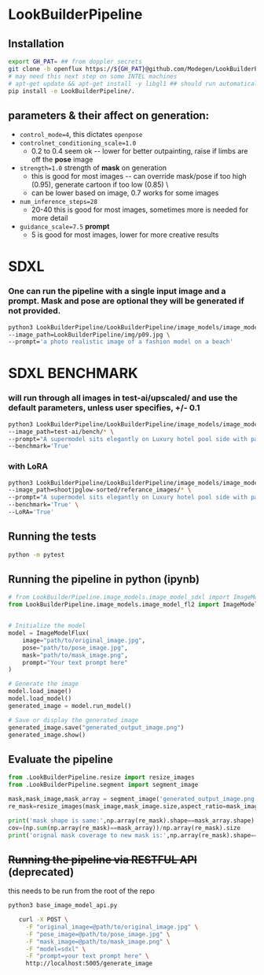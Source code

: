 # LookBuilderPipeline

## Installation

```bash
export GH_PAT= ## from doppler secrets
git clone -b openflux https://${GH_PAT}@github.com/Modegen/LookBuilderPipeline.git
# may need this next step on some INTEL machines
# apt-get update && apt-get install -y libgl1 ## should run automatically in install step
pip install -e LookBuilderPipeline/.
```
## parameters & their affect on generation:

  - `control_mode=4`,  this dictates `openpose` 
  - `controlnet_conditioning_scale=1.0`
    - 0.2 to 0.4 seem ok -- lower for better outpainting, raise if limbs are off the **pose** image
  - `strength=1.0` strength of **mask** on generation
    - this is good for most images -- can override mask/pose if too high (0.95), generate cartoon if too low (0.85) \
    - can be lower based on image, 0.7 works for some images
  - `num_inference_steps=28`
    - 20-40 this is good for most images, sometimes more is needed for more detail
  - `guidance_scale=7.5` **prompt**
    - 5 is good for most images, lower for more creative results

# SDXL
### One can run the pipeline with a single input image and a prompt. Mask and pose are optional they will be generated if not provided.
```bash
python3 LookBuilderPipeline/LookBuilderPipeline/image_models/image_model_sdxl.py \
--image_path=LookBuilderPipeline/img/p09.jpg \
--prompt='a photo realistic image of a fashion model on a beach'
```
# SDXL BENCHMARK
### will run through all images in test-ai/upscaled/ and use the default parameters, unless user specifies, +/- 0.1

```bash
python3 LookBuilderPipeline/LookBuilderPipeline/image_models/image_model_sdxl.py \
--image_path=test-ai/bench/* \
--prompt="A supermodel sits elegantly on Luxury hotel pool side with palms at night, skin reflects hotel in the desert surrounded by dark, rugged terrain and towering volcanic peaks. She wears high-fashion clothing, contrasting with the dramatic landscape. Her hair flows gently in the wind as she gazes into the distance, under a moody sky with soft light breaking through the clouds. The scene blends natural beauty with modern glamour, highlighting the model against the striking volcanic background." \
--benchmark='True'
```
### with LoRA
```bash
python3 LookBuilderPipeline/LookBuilderPipeline/image_models/image_model_sdxl.py \
--image_path=shootjpglow-sorted/referance_images/* \
--prompt="A supermodel sits elegantly on Luxury hotel pool side with palms at night, skin reflects hotel in the desert surrounded by dark rugged terrain and towering volcanic peaks. She wears high-fashion clothing, contrasting with the dramatic landscape. Her hair flows gently in the wind as she gazes into the distance, under a moody sky with soft light breaking through the clouds. The scene blends natural beauty with modern glamour, highlighting the model against the striking volcanic background." \
--benchmark='True' \
--LoRA='True'
```

## Running the tests

```bash
python -m pytest
```

## Running the pipeline in python (ipynb)

```python
# from LookBuilderPipeline.image_models.image_model_sdxl import ImageModelSDXL
from LookBuilderPipeline.image_models.image_model_fl2 import ImageModelFlux


# Initialize the model
model = ImageModelFlux(
    image="path/to/original_image.jpg",
    pose="path/to/pose_image.jpg",
    mask="path/to/mask_image.png",
    prompt="Your text prompt here"
)

# Generate the image
model.load_image()
model.load_model()
generated_image = model.run_model()

# Save or display the generated image
generated_image.save("generated_output_image.png")
generated_image.show()

```

## Evaluate the pipeline

```python
from .LookBuilderPipeline.resize import resize_images
from .LookBuilderPipeline.segment import segment_image

mask,mask_image,mask_array = segment_image('generated_output_image.png',inverse=True,additional_option='shoe')
re_mask=resize_images(mask_image,mask_image.size,aspect_ratio=mask_image.size[0]/mask_image.size[1])

print('mask shape is same:',np.array(re_mask).shape==mask_array.shape)
cov=(np.sum(np.array(re_mask)==mask_array))/np.array(re_mask).size
print('orignal mask coverage to new mask is:',np.array(re_mask).shape==mask_array.shape)

```

## ~~Running the pipeline via RESTFUL API~~ (deprecated)
this needs to be run from the root of the repo
```bash
python3 base_image_model_api.py  
```
```bash
   curl -X POST \
     -F "original_image=@path/to/original_image.jpg" \
     -F "pose_image=@path/to/pose_image.jpg" \
     -F "mask_image=@path/to/mask_image.png" \
     -F "model=sdxl" \
     -F "prompt=your text prompt here" \
     http://localhost:5005/generate_image
```


